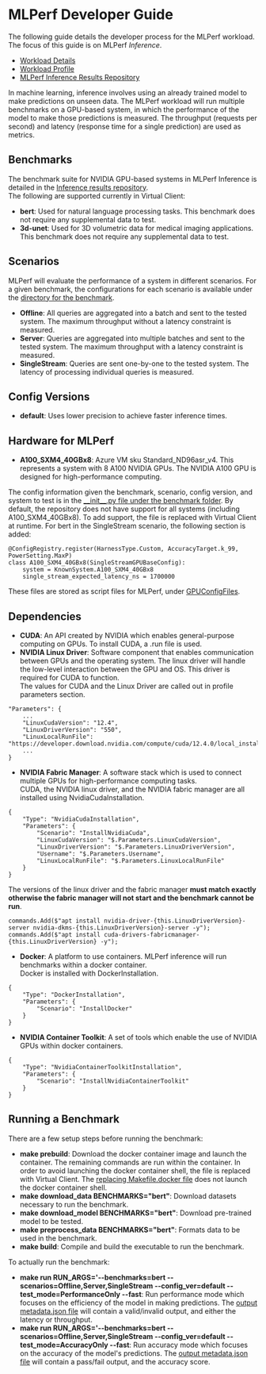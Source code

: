 # MLPerf Developer Guide
The following guide details the developer process for the MLPerf workload. The focus of this guide is on MLPerf *Inference*.

* [Workload Details](./mlperf.md)
* [Workload Profile](https://github.com/microsoft/VirtualClient/blob/main/src/VirtualClient/VirtualClient.Main/profiles/PERF-GPU-MLPERF.json)
* [MLPerf Inference Results Repository](https://github.com/mlcommons/inference_results_v4.1)

In machine learning, inference involves using an already trained model to make predictions on unseen data.
The MLPerf workload will run multiple benchmarks on a GPU-based system, in which the performance of the model
to make those predictions is measured. The throughput (requests per second) and latency (response time for a 
single prediction) are used as metrics.

## Benchmarks
The benchmark suite for NVIDIA GPU-based systems in MLPerf Inference is detailed in the [Inference results
repository](https://github.com/mlcommons/inference_results_v4.1/tree/main/closed/NVIDIA/configs).  
The following are supported currently in Virtual Client:
- **bert**: Used for natural language processing tasks. This benchmark does not require any supplemental data to test.
- **3d-unet**: Used for 3D volumetric data for medical imaging applications. This benchmark does not require any supplemental data to test.

## Scenarios
MLPerf will evaluate the performance of a system in different scenarios. For a given benchmark, the configurations for each scenario
is available under the [directory for the benchmark](https://github.com/mlcommons/inference_results_v4.1/tree/main/closed/NVIDIA/configs/bert).
- **Offline**: All queries are aggregated into a batch and sent to the tested system. The maximum throughput without a latency constraint is measured.
- **Server**: Queries are aggregated into multiple batches and sent to the tested system. The maximum throughput with a latency constraint is measured.
- **SingleStream**: Queries are sent one-by-one to the tested system. The latency of processing individual queries is measured.

## Config Versions
- **default**: Uses lower precision to achieve faster inference times.  

## Hardware for MLPerf
- **A100_SXM4_40GBx8**: Azure VM sku Standard_ND96asr_v4. This represents a system with 8 A100 NVIDIA GPUs. The NVIDIA A100 GPU
is designed for high-performance computing.

The config information given the benchmark, scenario, config version, and system to test is in the [\_\_init\_\_.py file under the benchmark folder](https://github.com/mlcommons/inference_results_v4.1/blob/main/closed/NVIDIA/configs/bert/SingleStream/__init__.py).
By default, the repository does not have support for all systems (including A100_SXM4_40GBx8). To add support, the file is replaced with Virtual Client at runtime.
For bert in the SingleStream scenario, the following section is added:
```
@ConfigRegistry.register(HarnessType.Custom, AccuracyTarget.k_99, PowerSetting.MaxP)
class A100_SXM4_40GBx8(SingleStreamGPUBaseConfig):
    system = KnownSystem.A100_SXM4_40GBx8
    single_stream_expected_latency_ns = 1700000
```
These files are stored as script files for MLPerf, under [GPUConfigFiles](https://github.com/microsoft/VirtualClient/tree/main/src/VirtualClient/VirtualClient.Actions/MLPerf/GPUConfigFiles).

## Dependencies
- **CUDA**: An API created by NVIDIA which enables general-purpose computing on GPUs. To install CUDA, a .run file is used.
- **NVIDIA Linux Driver**: Software component that enables communication between GPUs and the operating
system. The linux driver will handle the low-level interaction between the GPU and OS. This driver is 
required for CUDA to function.  
The values for CUDA and the Linux Driver are called out in profile parameters section.
```
"Parameters": {
    ...
    "LinuxCudaVersion": "12.4",
    "LinuxDriverVersion": "550",
    "LinuxLocalRunFile": "https://developer.download.nvidia.com/compute/cuda/12.4.0/local_installers/cuda_12.4.0_550.54.14_linux.run",
    ...
}
```
- **NVIDIA Fabric Manager**: A software stack which is used to connect multiple GPUs for high-performance computing tasks.  
CUDA, the NVIDIA linux driver, and the NVIDIA fabric manager are all installed using NvidiaCudaInstallation.
```
{
    "Type": "NvidiaCudaInstallation",
    "Parameters": {
        "Scenario": "InstallNvidiaCuda",
        "LinuxCudaVersion": "$.Parameters.LinuxCudaVersion",
        "LinuxDriverVersion": "$.Parameters.LinuxDriverVersion",
        "Username": "$.Parameters.Username",
        "LinuxLocalRunFile": "$.Parameters.LinuxLocalRunFile"
    }
}
```
The versions of the linux driver and the fabric manager **must match exactly otherwise the fabric manager will not start and the benchmark
cannot be run**.
```
commands.Add($"apt install nvidia-driver-{this.LinuxDriverVersion}-server nvidia-dkms-{this.LinuxDriverVersion}-server -y");
commands.Add($"apt install cuda-drivers-fabricmanager-{this.LinuxDriverVersion} -y");
```
- **Docker**: A platform to use containers. MLPerf inference will run benchmarks within a docker container.  
Docker is installed with DockerInstallation.
```
{
    "Type": "DockerInstallation",
    "Parameters": {
        "Scenario": "InstallDocker"
    }
}
```
- **NVIDIA Container Toolkit**: A set of tools which enable the use of NVIDIA GPUs within docker containers.
```
{
    "Type": "NvidiaContainerToolkitInstallation",
    "Parameters": {
        "Scenario": "InstallNvidiaContainerToolkit"
    }
}
```

## Running a Benchmark
There are a few setup steps before running the benchmark:
- **make prebuild**: Download the docker container image and launch the container.
The remaining commands are run within the container. In order to avoid launching the docker container shell,
the file is replaced with Virtual Client. The [replacing Makefile.docker file](https://github.com/microsoft/VirtualClient/blob/main/src/VirtualClient/VirtualClient.Actions/MLPerf/Makefile.docker)
does not launch the docker container shell.
- **make download_data BENCHMARKS="bert"**: Download datasets necessary to run the benchmark.
- **make download_model BENCHMARKS="bert"**: Download pre-trained model to be tested.
- **make preprocess_data BENCHMARKS="bert"**: Formats data to be used in the benchmark.
- **make build**: Compile and build the executable to run the benchmark.

To actually run the benchmark:
- **make run RUN_ARGS='--benchmarks=bert --scenarios=Offline,Server,SingleStream --config_ver=default --test_mode=PerformanceOnly --fast**: Run performance mode which focuses
on the efficiency of the model in making predictions. The [output metadata.json file](https://github.com/microsoft/VirtualClient/blob/main/src/VirtualClient/VirtualClient.Actions.UnitTests/Examples/MLPerf/Example_performance_summary2.json)
will contain a valid/invalid output, and either the latency or throughput.
- **make run RUN_ARGS='--benchmarks=bert --scenarios=Offline,Server,SingleStream --config_ver=default --test_mode=AccuracyOnly --fast**: Run accuracy mode which focuses on
the accuracy of the model's predictions. The [output metadata.json file](https://github.com/microsoft/VirtualClient/blob/main/src/VirtualClient/VirtualClient.Actions.UnitTests/Examples/MLPerf/Example_accuracy_summary1.json)
will contain a pass/fail output, and the accuracy score.
